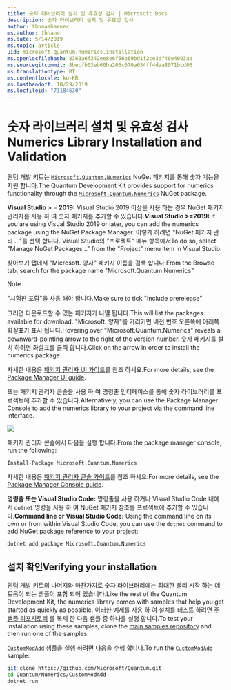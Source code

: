 ```yaml
---
title: 숫자 라이브러리 설치 및 유효성 검사 | Microsoft Docs
description: 숫자 라이브러리 설치 및 유효성 검사
author: thomashaener
ms.author: thhaner
ms.date: 5/14/2019
ms.topic: article
uid: microsoft.quantum.numerics.installation
ms.openlocfilehash: 8369a6f342ee8e6f56b69bd1f2ce3df40e4093aa
ms.sourcegitcommit: 8becfb03eb60ba205c670a634ff4daa8071bcd06
ms.translationtype: MT
ms.contentlocale: ko-KR
ms.lasthandoff: 10/29/2019
ms.locfileid: "73184630"
---
```

# <a name="numerics-library-installation-and-validation"></a><span data-ttu-id="67f25-103">숫자 라이브러리 설치 및 유효성 검사</span><span class="sxs-lookup"><span data-stu-id="67f25-103">Numerics Library Installation and Validation</span></span>

<span data-ttu-id="67f25-104">퀀텀 개발 키트는 [`Microsoft.Quantum.Numerics`](https://www.nuget.org/packages/Microsoft.Quantum.Numerics) NuGet 패키지를 통해 숫자 기능을 지원 합니다.</span><span class="sxs-lookup"><span data-stu-id="67f25-104">The Quantum Development Kit provides support for numerics functionality through the [`Microsoft.Quantum.Numerics`](https://www.nuget.org/packages/Microsoft.Quantum.Numerics) NuGet package.</span></span>

<span data-ttu-id="67f25-105">**Visual Studio > = 2019:** Visual Studio 2019 이상을 사용 하는 경우 NuGet 패키지 관리자를 사용 하 여 숫자 패키지를 추가할 수 있습니다.</span><span class="sxs-lookup"><span data-stu-id="67f25-105">**Visual Studio >=2019:** If you are using Visual Studio 2019 or later, you can add the numerics package using the NuGet Package Manager.</span></span>
<span data-ttu-id="67f25-106">이렇게 하려면 "NuGet 패키지 관리 ..."를 선택 합니다. Visual Studio의 "프로젝트" 메뉴 항목에서</span><span class="sxs-lookup"><span data-stu-id="67f25-106">To do so, select "Manage NuGet Packages..." from the "Project" menu item in Visual Studio.</span></span>

<span data-ttu-id="67f25-107">찾아보기 탭에서 "Microsoft. 양자" 패키지 이름을 검색 합니다.</span><span class="sxs-lookup"><span data-stu-id="67f25-107">From the Browse tab, search for the package name "Microsoft.Quantum.Numerics"</span></span>

> [!NOTE]
> <span data-ttu-id="67f25-108">"시험판 포함"을 사용 해야 합니다.</span><span class="sxs-lookup"><span data-stu-id="67f25-108">Make sure to tick "Include prerelease"</span></span>

<span data-ttu-id="67f25-109">그러면 다운로드할 수 있는 패키지가 나열 됩니다.</span><span class="sxs-lookup"><span data-stu-id="67f25-109">This will list the packages available for download.</span></span>
<span data-ttu-id="67f25-110">"Microsoft. 양자"를 가리키면 버전 번호 오른쪽에 아래쪽 화살표가 표시 됩니다.</span><span class="sxs-lookup"><span data-stu-id="67f25-110">Hovering over "Microsoft.Quantum.Numerics" reveals a downward-pointing arrow to the right of the version number.</span></span>
<span data-ttu-id="67f25-111">숫자 패키지를 설치 하려면 화살표를 클릭 합니다.</span><span class="sxs-lookup"><span data-stu-id="67f25-111">Click on the arrow in order to install the numerics package.</span></span>

<span data-ttu-id="67f25-112">자세한 내용은 [패키지 관리자 UI 가이드](https://docs.microsoft.com/nuget/tools/package-manager-ui)를 참조 하세요.</span><span class="sxs-lookup"><span data-stu-id="67f25-112">For more details, see the [Package Manager UI guide](https://docs.microsoft.com/nuget/tools/package-manager-ui).</span></span>

<span data-ttu-id="67f25-113">또는 패키지 관리자 콘솔을 사용 하 여 명령줄 인터페이스를 통해 숫자 라이브러리를 프로젝트에 추가할 수 있습니다.</span><span class="sxs-lookup"><span data-stu-id="67f25-113">Alternatively, you can use the Package Manager Console to add the numerics library to your project via the command line interface.</span></span>

![](~/media/vs2017-nuget-console-menu.png)

<span data-ttu-id="67f25-114">패키지 관리자 콘솔에서 다음을 실행 합니다.</span><span class="sxs-lookup"><span data-stu-id="67f25-114">From the package manager console, run the following:</span></span>

```
Install-Package Microsoft.Quantum.Numerics
```

<span data-ttu-id="67f25-115">자세한 내용은 [패키지 관리자 콘솔 가이드](https://docs.microsoft.com/nuget/tools/package-manager-console)를 참조 하세요.</span><span class="sxs-lookup"><span data-stu-id="67f25-115">For more details, see the [Package Manager Console guide](https://docs.microsoft.com/nuget/tools/package-manager-console).</span></span>

<span data-ttu-id="67f25-116">**명령줄 또는 Visual Studio Code:** 명령줄을 사용 하거나 Visual Studio Code 내에서 `dotnet` 명령을 사용 하 여 NuGet 패키지 참조를 프로젝트에 추가할 수 있습니다.</span><span class="sxs-lookup"><span data-stu-id="67f25-116">**Command line or Visual Studio Code:** Using the command line on its own or from within Visual Studio Code, you can use the `dotnet` command to add NuGet package reference to your project:</span></span>

```bash
dotnet add package Microsoft.Quantum.Numerics
```


## <a name="verifying-your-installation"></a><span data-ttu-id="67f25-117">설치 확인</span><span class="sxs-lookup"><span data-stu-id="67f25-117">Verifying your installation</span></span>

<span data-ttu-id="67f25-118">퀀텀 개발 키트의 나머지와 마찬가지로 숫자 라이브러리에는 최대한 빨리 시작 하는 데 도움이 되는 샘플이 포함 되어 있습니다.</span><span class="sxs-lookup"><span data-stu-id="67f25-118">Like the rest of the Quantum Development Kit, the numerics library comes with samples that help you get started as quickly as possible.</span></span>
<span data-ttu-id="67f25-119">이러한 예제를 사용 하 여 설치를 테스트 하려면 [주 샘플 리포지토리](https://github.com/Microsoft/Quantum) 를 복제 한 다음 샘플 중 하나를 실행 합니다.</span><span class="sxs-lookup"><span data-stu-id="67f25-119">To test your installation using these samples, clone the [main samples repository](https://github.com/Microsoft/Quantum) and then run one of the samples.</span></span>

<span data-ttu-id="67f25-120">[`CustomModAdd`](https://github.com/microsoft/Quantum/tree/master/Numerics/CustomModAdd) 샘플을 실행 하려면 다음을 수행 합니다.</span><span class="sxs-lookup"><span data-stu-id="67f25-120">To run the [`CustomModAdd`](https://github.com/microsoft/Quantum/tree/master/Numerics/CustomModAdd) sample:</span></span>

```bash
git clone https://github.com/Microsoft/Quantum.git
cd Quantum/Numerics/CustomModAdd
dotnet run
```